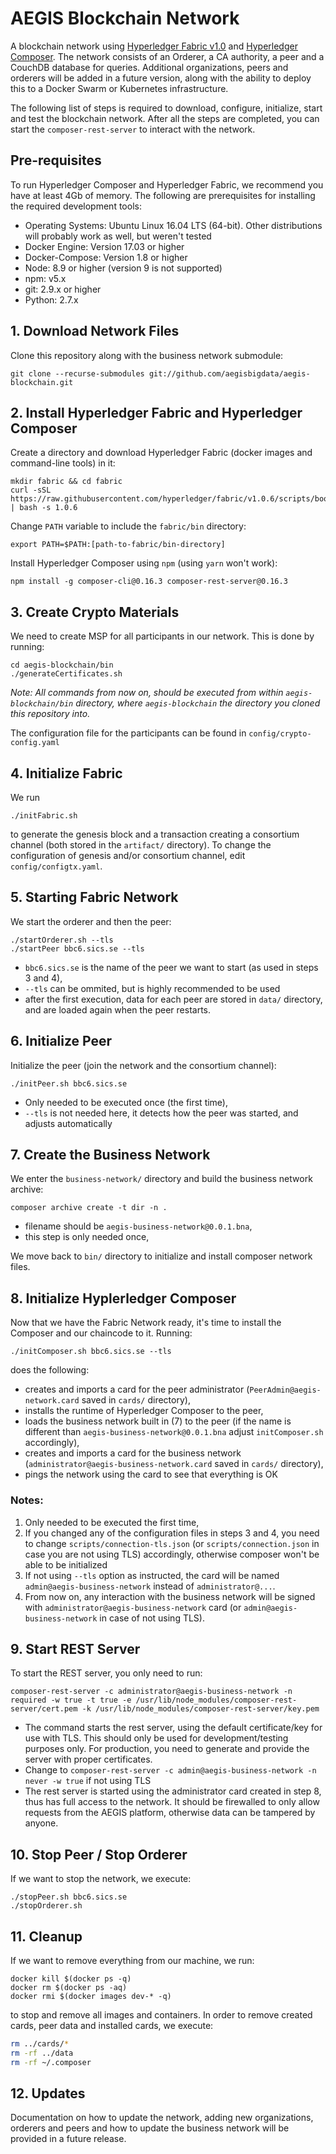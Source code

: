 # AEGIS Blockchain Network

A blockchain network using [Hyperledger Fabric v1.0](https://www.hyperledger.org/projects/fabric) and [Hyperledger Composer](https://hyperledger.github.io/composer/).  The network consists of an Orderer, a CA authority, a peer and a CouchDB database for queries.  Additional organizations, peers and orderers will be added in a future version, along with the ability to deploy this to a Docker Swarm or Kubernetes infrastructure.

The following list of steps is required to download, configure, initialize, start and test the blockchain network. After all the steps are completed, you can start the `composer-rest-server` to interact with the network.

## Pre-requisites

To run Hyperledger Composer and Hyperledger Fabric, we recommend you have at least 4Gb of memory. The following are prerequisites for installing the required development tools:

- Operating Systems: Ubuntu Linux 16.04 LTS (64-bit). Other distributions will probably work as well, but weren't tested
- Docker Engine: Version 17.03 or higher
- Docker-Compose: Version 1.8 or higher
- Node: 8.9 or higher (version 9 is not supported)
- npm: v5.x
- git: 2.9.x or higher
- Python: 2.7.x

## 1. Download Network Files

Clone this repository along with the business network submodule:

    git clone --recurse-submodules git://github.com/aegisbigdata/aegis-blockchain.git

## 2. Install Hyperledger Fabric and Hyperledger Composer

Create a directory and download Hyperledger Fabric (docker images and command-line tools) in it:

    mkdir fabric && cd fabric
    curl -sSL https://raw.githubusercontent.com/hyperledger/fabric/v1.0.6/scripts/bootstrap.sh | bash -s 1.0.6

Change `PATH` variable to include the `fabric/bin` directory:

    export PATH=$PATH:[path-to-fabric/bin-directory]

Install Hyperledger Composer using `npm` (using `yarn` won't work):

    npm install -g composer-cli@0.16.3 composer-rest-server@0.16.3

## 3. Create Crypto Materials

We need to create MSP for all participants in our network.  This is done by running:

    cd aegis-blockchain/bin
    ./generateCertificates.sh

*Note: All commands from now on, should be executed from within `aegis-blockchain/bin` directory, where `aegis-blockchain`  the directory you cloned this repository into.*

The configuration file for the participants can be found in  `config/crypto-config.yaml`

## 4. Initialize Fabric

We run

    ./initFabric.sh

to generate the genesis block and a transaction creating a consortium channel (both stored in the `artifact/` directory).  To change the configuration of genesis and/or consortium channel, edit `config/configtx.yaml`.

## 5. Starting Fabric Network

We start the orderer and then the peer:

    ./startOrderer.sh --tls
    ./startPeer bbc6.sics.se --tls

- `bbc6.sics.se` is the name of the peer we want to start (as used in steps 3 and 4),
- `--tls` can be ommited, but is highly recommended to be used
- after the first execution, data for each peer are stored in `data/` directory, and are loaded again when the peer restarts.

## 6. Initialize Peer

Initialize the peer (join the network and the consortium channel):

    ./initPeer.sh bbc6.sics.se

- Only needed to be executed once (the first time),
- `--tls` is not needed here, it detects how the peer was started, and adjusts automatically

## 7. Create the Business Network

We enter the `business-network/` directory and build the business network archive:

    composer archive create -t dir -n .

- filename should be `aegis-business-network@0.0.1.bna`,
- this step is only needed once,

We move back to `bin/` directory to initialize and install composer network files.

## 8. Initialize Hyplerledger Composer

Now that we have the Fabric Network ready, it's time to install the Composer and our chaincode to it. Running:

    ./initComposer.sh bbc6.sics.se --tls

does the following:

- creates and imports a card for the peer administrator (`PeerAdmin@aegis-network.card` saved in `cards/` directory),
- installs the runtime of Hyperledger Composer to the peer,
- loads the business network built in (7) to the peer (if the name is different than `aegis-business-network@0.0.1.bna` adjust `initComposer.sh` accordingly),
- creates and imports a card for the business network (`administrator@aegis-business-network.card` saved in `cards/` directory),
- pings the network using the card to see that everything is OK

### Notes:
1. Only needed to be executed the first time,
2. If you changed any of the configuration files in steps 3 and 4, you need to change `scripts/connection-tls.json` (or `scripts/connection.json` in case you are not using TLS) accordingly, otherwise composer won't be able to be initialized
3. If not using `--tls` option as instructed, the card will be named `admin@aegis-business-network` instead of `administrator@...`.
4. From now on, any interaction with the business network will be signed with `administrator@aegis-business-network` card (or `admin@aegis-business-network` in case of not using TLS).

## 9. Start REST Server

To start the REST server, you only need to run:

    composer-rest-server -c administrator@aegis-business-network -n required -w true -t true -e /usr/lib/node_modules/composer-rest-server/cert.pem -k /usr/lib/node_modules/composer-rest-server/key.pem


- The command starts the rest server, using the default certificate/key for use with TLS. This should only be used for development/testing purposes only.  For production, you need to generate and provide the server with proper certificates.
- Change to `composer-rest-server -c admin@aegis-business-network -n never -w true` if not using TLS
- The rest server is started using the administrator card created in step 8, thus has full access to the network. It should be firewalled to only allow requests from the AEGIS platform, otherwise data can be tampered by anyone.

## 10. Stop Peer / Stop Orderer

If we want to stop the network, we execute:

    ./stopPeer.sh bbc6.sics.se
    ./stopOrderer.sh

## 11. Cleanup

If we want to remove everything from our machine, we run:

    docker kill $(docker ps -q)
    docker rm $(docker ps -aq)
    docker rmi $(docker images dev-* -q)

to stop and remove all images and containers.  In order to remove created cards, peer data and installed cards, we execute:

```bash
rm ../cards/*
rm -rf ../data
rm -rf ~/.composer
```

## 12. Updates

Documentation on how to update the network, adding new organizations, orderers and peers and how to update the business network will be provided in a future release.
